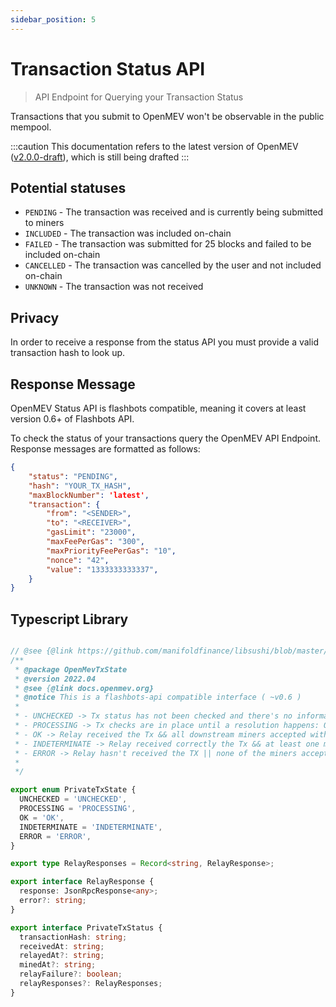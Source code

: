 ```yaml
---
sidebar_position: 5
---
```


# Transaction Status API

> API Endpoint for Querying your Transaction Status

Transactions that you submit to OpenMEV won't be observable in the public mempool. 

:::caution This documentation refers to the latest version of OpenMEV
([v2.0.0-draft](#)), which is still being drafted
:::

## Potential statuses

* `PENDING` - The transaction was received and is currently being submitted to miners
* `INCLUDED` - The transaction was included on-chain
* `FAILED` - The transaction was submitted for 25 blocks and failed to be included on-chain
* `CANCELLED` - The transaction was cancelled by the user and not included on-chain
* `UNKNOWN` - The transaction was not received

## Privacy
In order to receive a response from the status API you must provide a valid transaction hash to look up.

## Response Message 

OpenMEV Status API is flashbots compatible, meaning it covers at least version 0.6+ of Flashbots API.  

To check the status of your transactions query the OpenMEV API Endpoint. Response messages are formatted as follows:


```json
{
    "status": "PENDING",
    "hash": "YOUR_TX_HASH",
    "maxBlockNumber": 'latest',
    "transaction": {
        "from": "<SENDER>",
        "to": "<RECEIVER>",
        "gasLimit": "23000",
        "maxFeePerGas": "300",
        "maxPriorityFeePerGas": "10",
        "nonce": "42",
        "value": "1333333333337",
    }
}
```

## Typescript Library

```typescript

// @see {@link https://github.com/manifoldfinance/libsushi/blob/master/src/SushiGuard/index.ts}
/**
 * @package OpenMevTxState
 * @version 2022.04
 * @see {@link docs.openmev.org}
 * @notice This is a flashbots-api compatible interface ( ~v0.6 )
 *
 * - UNCHECKED -> Tx status has not been checked and there's no information about it.
 * - PROCESSING -> Tx checks are in place until a resolution happens: OK, INDETERMINATE, ERROR.
 * - OK -> Relay received the Tx && all downstream miners accepted without complains && tx mined successfully
 * - INDETERMINATE -> Relay received correctly the Tx && at least one miner accepted the TX && TX potentially mineable
 * - ERROR -> Relay hasn't received the TX || none of the miners accepted the Tx || Tx was not mined successfully
 *
 */

export enum PrivateTxState {
  UNCHECKED = 'UNCHECKED',
  PROCESSING = 'PROCESSING',
  OK = 'OK',
  INDETERMINATE = 'INDETERMINATE',
  ERROR = 'ERROR',
}

export type RelayResponses = Record<string, RelayResponse>;

export interface RelayResponse {
  response: JsonRpcResponse<any>;
  error?: string;
}

export interface PrivateTxStatus {
  transactionHash: string;
  receivedAt: string;
  relayedAt?: string;
  minedAt?: string;
  relayFailure?: boolean;
  relayResponses?: RelayResponses;
}
```
